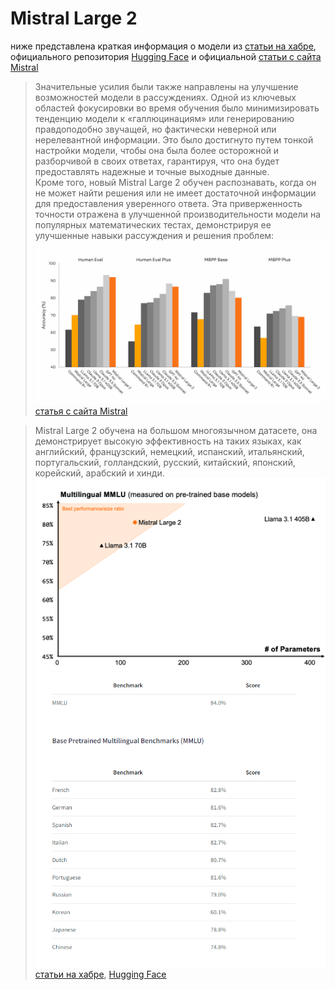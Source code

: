# Mistral Large 2
ниже представлена краткая информация о модели из [статьи на хабре](https://habr.com/ru/articles/831272/),
 официального репозитория [Hugging Face](https://huggingface.co/mistralai/Mistral-Large-Instruct-2407) и
официальной [статьи с сайта Mistral](https://mistral.ai/news/mistral-large-2407/)
>Значительные усилия были также направлены на улучшение возможностей модели в рассуждениях. Одной из ключевых областей фокусировки во время обучения было минимизировать тенденцию модели к «галлюцинациям» или генерированию правдоподобно звучащей, но фактически неверной или нерелевантной информации. Это было достигнуто путем тонкой настройки модели, чтобы она была более осторожной и разборчивой в своих ответах, гарантируя, что она будет предоставлять надежные и точные выходные данные.\
>Кроме того, новый Mistral Large 2 обучен распознавать, когда он не может найти решения или не имеет достаточной информации для предоставления уверенного ответа. Эта приверженность точности отражена в улучшенной производительности модели на популярных математических тестах, демонстрируя ее улучшенные навыки рассуждения и решения проблем:\
![img_1.png](../../../img_1.png)
> [статья с сайта Mistral](https://mistral.ai/news/mistral-large-2407/)

>Mistral Large 2 обучена на большом многоязычном датасете, она демонстрирует высокую эффективность на таких языках, как английский, французский, немецкий, испанский, итальянский, португальский, голландский, русский, китайский, японский, корейский, арабский и хинди.\
![img_2.png](../../../img_2.png)\
![img.png](../../../img.png)\
> [статьи на хабре](https://habr.com/ru/articles/831272/), [Hugging Face](https://huggingface.co/mistralai/Mistral-Large-Instruct-2407)